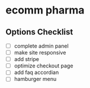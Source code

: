 # ecomm pharma

## Options Checklist

- [ ] complete admin panel
- [ ] make site responsive
- [ ] add stripe
- [ ] optimize checkout page
- [ ] add faq accordian
- [ ] hamburger menu
